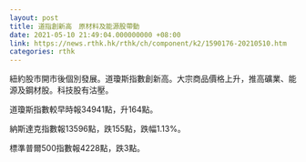 ```yaml
---
layout: post
title: 道指創新高　原材料及能源股帶動
date: 2021-05-10 21:49:04.000000000 +08:00
link: https://news.rthk.hk/rthk/ch/component/k2/1590176-20210510.htm
categories: rthk
---
```


紐約股市開市後個別發展。道瓊斯指數創新高。大宗商品價格上升，推高礦業、能源及鋼材股。科技股有沽壓。

道瓊斯指數較早時報34941點，升164點。

納斯達克指數報13596點，跌155點，跌幅1.13%。

標準普爾500指數報4228點，跌3點。
